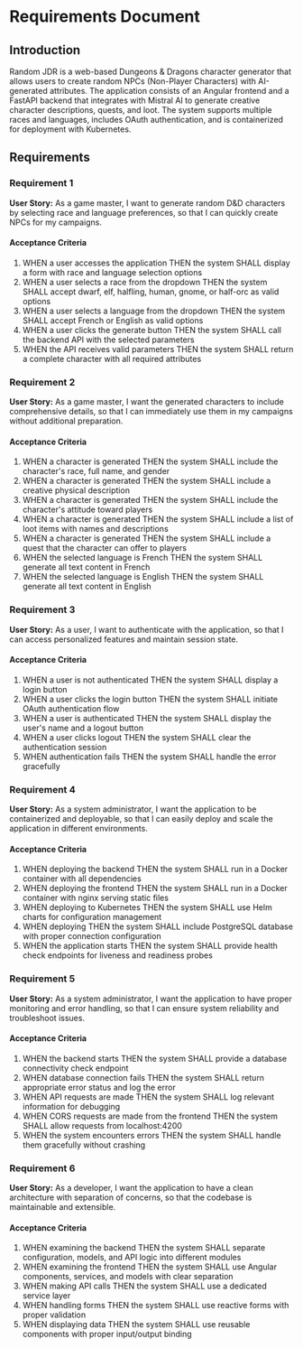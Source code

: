 # Requirements Document

## Introduction

Random JDR is a web-based Dungeons & Dragons character generator that allows users to create random NPCs (Non-Player Characters) with AI-generated attributes. The application consists of an Angular frontend and a FastAPI backend that integrates with Mistral AI to generate creative character descriptions, quests, and loot. The system supports multiple races and languages, includes OAuth authentication, and is containerized for deployment with Kubernetes.

## Requirements

### Requirement 1

**User Story:** As a game master, I want to generate random D&D characters by selecting race and language preferences, so that I can quickly create NPCs for my campaigns.

#### Acceptance Criteria

1. WHEN a user accesses the application THEN the system SHALL display a form with race and language selection options
2. WHEN a user selects a race from the dropdown THEN the system SHALL accept dwarf, elf, halfling, human, gnome, or half-orc as valid options
3. WHEN a user selects a language from the dropdown THEN the system SHALL accept French or English as valid options
4. WHEN a user clicks the generate button THEN the system SHALL call the backend API with the selected parameters
5. WHEN the API receives valid parameters THEN the system SHALL return a complete character with all required attributes

### Requirement 2

**User Story:** As a game master, I want the generated characters to include comprehensive details, so that I can immediately use them in my campaigns without additional preparation.

#### Acceptance Criteria

1. WHEN a character is generated THEN the system SHALL include the character's race, full name, and gender
2. WHEN a character is generated THEN the system SHALL include a creative physical description
3. WHEN a character is generated THEN the system SHALL include the character's attitude toward players
4. WHEN a character is generated THEN the system SHALL include a list of loot items with names and descriptions
5. WHEN a character is generated THEN the system SHALL include a quest that the character can offer to players
6. WHEN the selected language is French THEN the system SHALL generate all text content in French
7. WHEN the selected language is English THEN the system SHALL generate all text content in English

### Requirement 3

**User Story:** As a user, I want to authenticate with the application, so that I can access personalized features and maintain session state.

#### Acceptance Criteria

1. WHEN a user is not authenticated THEN the system SHALL display a login button
2. WHEN a user clicks the login button THEN the system SHALL initiate OAuth authentication flow
3. WHEN a user is authenticated THEN the system SHALL display the user's name and a logout button
4. WHEN a user clicks logout THEN the system SHALL clear the authentication session
5. WHEN authentication fails THEN the system SHALL handle the error gracefully

### Requirement 4

**User Story:** As a system administrator, I want the application to be containerized and deployable, so that I can easily deploy and scale the application in different environments.

#### Acceptance Criteria

1. WHEN deploying the backend THEN the system SHALL run in a Docker container with all dependencies
2. WHEN deploying the frontend THEN the system SHALL run in a Docker container with nginx serving static files
3. WHEN deploying to Kubernetes THEN the system SHALL use Helm charts for configuration management
4. WHEN deploying THEN the system SHALL include PostgreSQL database with proper connection configuration
5. WHEN the application starts THEN the system SHALL provide health check endpoints for liveness and readiness probes

### Requirement 5

**User Story:** As a system administrator, I want the application to have proper monitoring and error handling, so that I can ensure system reliability and troubleshoot issues.

#### Acceptance Criteria

1. WHEN the backend starts THEN the system SHALL provide a database connectivity check endpoint
2. WHEN database connection fails THEN the system SHALL return appropriate error status and log the error
3. WHEN API requests are made THEN the system SHALL log relevant information for debugging
4. WHEN CORS requests are made from the frontend THEN the system SHALL allow requests from localhost:4200
5. WHEN the system encounters errors THEN the system SHALL handle them gracefully without crashing

### Requirement 6

**User Story:** As a developer, I want the application to have a clean architecture with separation of concerns, so that the codebase is maintainable and extensible.

#### Acceptance Criteria

1. WHEN examining the backend THEN the system SHALL separate configuration, models, and API logic into different modules
2. WHEN examining the frontend THEN the system SHALL use Angular components, services, and models with clear separation
3. WHEN making API calls THEN the system SHALL use a dedicated service layer
4. WHEN handling forms THEN the system SHALL use reactive forms with proper validation
5. WHEN displaying data THEN the system SHALL use reusable components with proper input/output binding